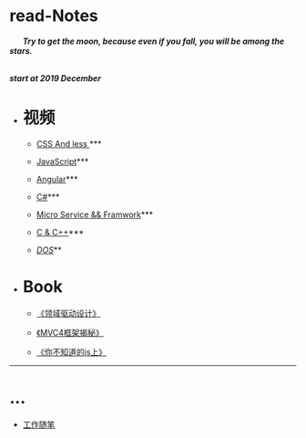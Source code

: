  # read-Notes 

***&nbsp;&nbsp;&nbsp;&nbsp;&nbsp;&nbsp;&nbsp;Try to get the moon, because even if you fall, you will be among the stars. </br>
 &nbsp;&nbsp;&nbsp;&nbsp;&nbsp;&nbsp;&nbsp;***
 
***start at 2019 December***

- # 视频

  - [CSS And less ](./vedio/css.md)***
  
  - [JavaScript](./vedio/JavaScript.md)***
  
  - [Angular](./vedio/Angular.md)***

  - [C#](./vedio/.Net.md)***
  
  - [Micro Service && Framwork](./vedio/CoreServer.md)***

  - [C & C++](./vedio/C.md)***

  - *[DOS](./vedio/DOS.md)***

- # Book

  - [《领域驱动设计》](./book/领域驱动设计.md)
  
  - [《MVC4框架揭秘》](./book/mvc4.md)
  
  - [《你不知道的js上》](./book/你不知道的JS上.md)
---

# ...

*  [工作随笔](./work/_question.md)
